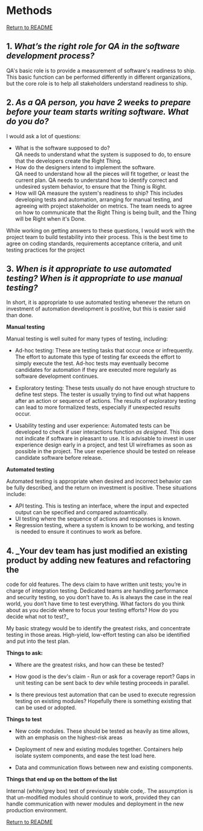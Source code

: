 # Methods


[Return to README](./README.md#Cambia_SDET)

## 1. _What’s the right role for QA in the software development process?_

QA's basic role is to provide a measurement of software's readiness to ship.  This basic function can be performed differently 
in different organizations, but the core role is to help all stakeholders understand readiness to ship. 
    
## 2. _As a QA person, you have 2 weeks to prepare before your team starts writing software. What do you do?_

I would ask a lot of questions:
*  What is the software supposed to do?  
    QA needs to understand what the system is supposed to do, to ensure that the developers create the Right Thing.
* How do the designers intend to implement the software.  
    QA need to understand how all the pieces will fit together, or least the current plan.  QA needs to understand how
    to identify correct and undesired system behavior, to ensure that the Thing is Right.
* How will QA measure the system's readiness to ship?
    This includes developing tests and automation, arranging for manual testing, and agreeing with project stakeholder on
    metrics.  The team needs to agree on how to communicate that the Right Thing is being built, and the Thing will be 
    Right when it's Done.

While working on getting answers to these questions, I would work with the project team to build testability into
their process.  This is the best time to agree on coding standards, requirements acceptance criteria, and unit testing
practices for the project
   
## 3. _When is it appropriate to use automated testing? When is it appropriate to use manual testing?_

In short, it is appropriate to use automated testing whenever the return on investment of automation development 
is positive, but this is easier said than done.
        
__Manual testing__

Manual testing is well suited for many types of testing, including:

* Ad-hoc testing:  These are testing tasks that occur once or infrequently.  The effort to automate this type of testing
far exceeds the effort to simply execute the test. Ad-hoc tests may eventually become candidates for automation if
they are executed more regularly as software development continues.

* Exploratory testing:  These tests usually do not have enough structure to define test steps.  The tester is usually 
trying to find out what happens after an action or sequence of actions.  The results of exploratory testing can lead
to more formalized tests, especially if unexpected results occur.

* Usability testing and user experience:  Automated tests can be developed to check if user interactions function _as
designed_.  This does not indicate if software in pleasant to use.  It is advisable to invest in user experience design
early in a project, and test UI wireframes as soon as possible in the project.  The user experience should be tested 
on release candidate software before release.

__Automated testing__

Automated testing is appropriate when desired and incorrect behavior can be fully described, and the return on investment
is positive.  These situations include:

* API testing.  This is testing an interface, where the input and expected output can be specified and compared autoamtically.
* UI testing where the sequence of actions and responses is known.
* Regression testing, where a system is known to be working, and testing is needed to ensure it continues to work as before.
    
## 4. _Your dev team has just modified an existing product by adding new features and refactoring the
code for old features. The devs claim to have written unit tests; you’re in charge of integration
testing. Dedicated teams are handling performance and security testing, so you don’t have to. As
is always the case in the real world, you don’t have time to test everything. What factors do you
think about as you decide where to focus your testing efforts? How do you decide what not to
test?_

My basic strategy would be to identify the greatest risks, and concentrate testing in those areas.  High-yield, 
low-effort testing can also be identified and put into the test plan.

__Things to ask:__

* Where are the greatest risks, and how can these be tested?

* How good is the dev's claim - Run or ask for a coverage report?  Gaps in unit testing can be sent back to dev while
testing proceeds in parallel.

* Is there previous test automation that can be used to execute regression testing on existing modules?  Hopefully there
is something existing that can be used or adopted.


__Things to test__

* New code modules. These should be tested as heavily as time allows, with an emphasis on the highest-risk areas

* Deployment of new and existing modules together.  Containers help isolate system components, and ease the test load here.

* Data and communication flows between new and existing components.
   
__Things that end up on the bottom of the list__ 

Internal (white/grey box) test of previously stable code,.  The assumption is that un-modified modules
should continue to work, provided they can handle communication with newer modules and deployment in the new 
production environment.

[Return to README](./README.md#Cambia_SDET)
